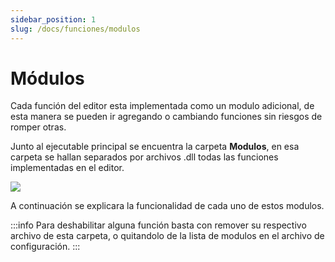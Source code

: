 ```yaml
---
sidebar_position: 1
slug: /docs/funciones/modulos
---
```


# Módulos

Cada función del editor esta implementada como un modulo adicional, de esta manera se pueden ir agregando o cambiando funciones sin riesgos de romper otras.

Junto al ejecutable principal se encuentra la carpeta **Modulos**, en esa carpeta se hallan separados por archivos .dll todas las funciones implementadas en el editor.

<div className="text--center">
    <img src="/img/modulos.png" />
</div>

A continuación se explicara la funcionalidad de cada uno de estos modulos.

:::info
Para deshabilitar alguna función basta con remover su respectivo archivo de esta carpeta, o quitandolo de la lista de modulos en el archivo de configuración.
:::
